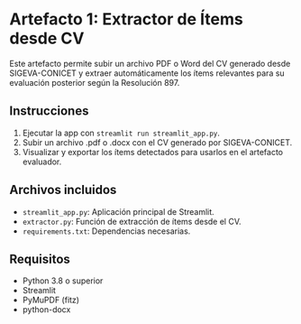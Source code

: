 
# Artefacto 1: Extractor de Ítems desde CV

Este artefacto permite subir un archivo PDF o Word del CV generado desde SIGEVA-CONICET y extraer automáticamente los ítems relevantes para su evaluación posterior según la Resolución 897.

## Instrucciones
1. Ejecutar la app con `streamlit run streamlit_app.py`.
2. Subir un archivo .pdf o .docx con el CV generado por SIGEVA-CONICET.
3. Visualizar y exportar los ítems detectados para usarlos en el artefacto evaluador.

## Archivos incluidos
- `streamlit_app.py`: Aplicación principal de Streamlit.
- `extractor.py`: Función de extracción de ítems desde el CV.
- `requirements.txt`: Dependencias necesarias.

## Requisitos
- Python 3.8 o superior
- Streamlit
- PyMuPDF (fitz)
- python-docx
